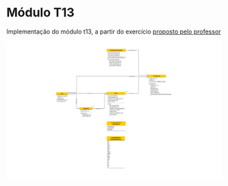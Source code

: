 # Módulo T13

Implementação do módulo t13, a partir do exercício [proposto pelo professor](https://github.com/kyriosdata/oo/blob/master/topicos/13.md)

![diagrama de classes](docs/diagrama_classes.svg)